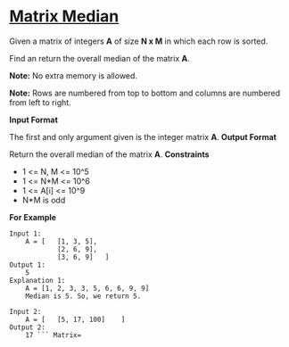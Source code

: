 # [Matrix Median](https://www.interviewbit.com/problems/matrix-median/)

Given a matrix of integers **A** of size **N x M** in which each row is sorted.

Find an return the overall median of the matrix **A**.

**Note:** No extra memory is allowed.

**Note:** Rows are numbered from top to bottom and columns are numbered from left to right.

**Input Format**

The first and only argument given is the integer matrix **A**.
**Output Format**

Return the overall median of the matrix **A**.
**Constraints**

-   1 <= N, M <= 10^5
-   1 <= N\*M <= 10^6
-   1 <= A[i] <= 10^9
-   N\*M is odd

**For Example**

```
Input 1:
    A = [   [1, 3, 5],
            [2, 6, 9],
            [3, 6, 9]   ]
Output 1:
    5
Explanation 1:
    A = [1, 2, 3, 3, 5, 6, 6, 9, 9]
    Median is 5. So, we return 5.
```

````
Input 2:
    A = [   [5, 17, 100]    ]
Output 2:
    17 ``` Matrix=
````
